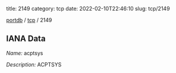 title: 2149
category: tcp
date: 2022-02-10T22:46:10
slug: tcp/2149

[portdb](/) / [tcp](/category/tcp.html) / 2149


## IANA Data

_Name:_ acptsys

_Description:_ ACPTSYS

